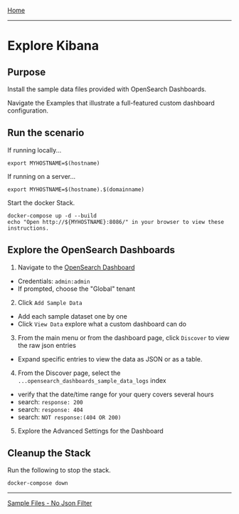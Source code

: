 [Home](../README.md)

---

# Explore Kibana

## Purpose
Install the sample data files provided with OpenSearch Dashboards. 

Navigate the Examples that illustrate a full-featured custom dashboard configuration.
## Run the scenario

If running locally...

```
export MYHOSTNAME=$(hostname)
```

If running on a server...

```
export MYHOSTNAME=$(hostname).$(domainname)
```

Start the docker Stack.

```
docker-compose up -d --build
echo "Open http://${MYHOSTNAME}:8086/" in your browser to view these instructions.

```
## Explore the OpenSearch Dashboards

1. Navigate to the [OpenSearch Dashboard](http://{{MYHOSTNAME}}:8094)
  - Credentials: `admin:admin`
  - If prompted, choose the "Global" tenant
2. Click `Add Sample Data`
  - Add each sample dataset one by one
  - Click `View Data` explore what a custom dashboard can do
3. From the main menu or from the dashboard page, click `Discover` to view the raw json entries
  - Expand specific entries to view the data as JSON or as a table.
4. From the Discover page, select the `...opensearch_dashboards_sample_data_logs` index
  - verify that the date/time range for your query covers several hours
  - search: `response: 200`
  - search: `response: 404`
  - search: `NOT response:(404 OR 200)`
5. Explore the Advanced Settings for the Dashboard

## Cleanup the Stack
Run the following to stop the stack.

```
docker-compose down
```

---
[Sample Files - No Json Filter](sample1.md)